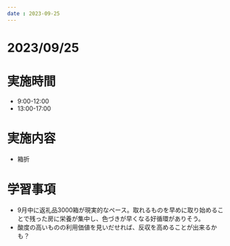 ```yaml
---
date : 2023-09-25
---
```


# 2023/09/25

# 実施時間
- 9:00-12:00
- 13:00-17:00

# 実施内容
- 箱折

# 学習事項
- 9月中に返礼品3000箱が現実的なペース。取れるものを早めに取り始めることで残った房に栄養が集中し、色づきが早くなる好循環がありそう。
- 酸度の高いものの利用価値を見いだせれば、反収を高めることが出来るかも？